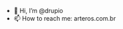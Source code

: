 - 👋 Hi, I’m @drupio
- 📫 How to reach me: arteros.com.br

<!---
drupio/drupio is a ✨ special ✨ repository because its `README.md` (this file) appears on your GitHub profile.
You can click the Preview link to take a look at your changes.
--->
